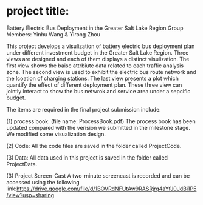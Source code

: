 # project title:
Battery Electric Bus Deployment in the Greater Salt Lake Region
Group Members: Yinhu Wang & Yirong Zhou

This project develops a visulization of battery electric bus deployment plan under different investment budget in the Greater Salt Lake Region. Three views are designed and each of them displays a distinct visulization. The first view shows the baisc attrbiute data related to each traffic analysis zone. The second view is used to exhibit the electric bus route network and the lcoation of charging stations. The last view presents a plot which quantify the effect of different deployment plan. These three view can jointly interact to show the bus netwrok and service area under a sepcific budget.

The items are required in the final project submission include:

(1) process book: (file name: ProcessBook.pdf)
The process book has been updated compared with the verision we submitted in the milestone stage. We modified some visualization design.

(2) Code:
All the code files are saved in the folder called ProjectCode.

(3) Data:
All data used in this project is saved in the folder called ProjectData.
 
(3) Project Screen-Cast
A two-minute screencast is recorded and can be accessed using the following link:https://drive.google.com/file/d/1BOVRdNFUtAw9RASRjrq4aYfJ0JdBi1P5/view?usp=sharing




